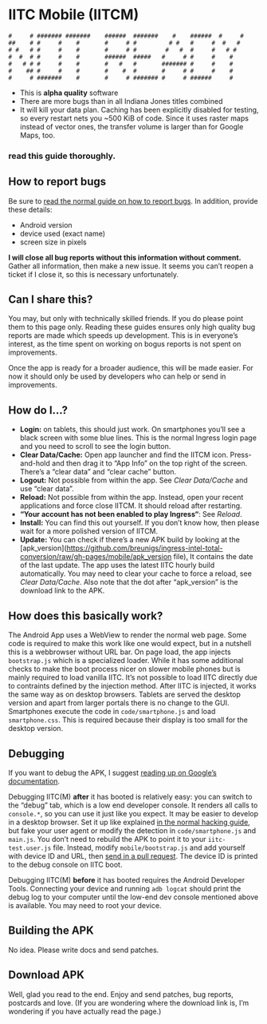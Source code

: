 IITC Mobile (IITCM)
===================

```
#     # ####### #######    ######  #######    #    ######  #     #
##    # #     #    #       #     # #         # #   #     #  #   #
# #   # #     #    #       #     # #        #   #  #     #   # #
#  #  # #     #    #       ######  #####   #     # #     #    #
#   # # #     #    #       #   #   #       ####### #     #    #
#    ## #     #    #       #    #  #       #     # #     #    #
#     # #######    #       #     # ####### #     # ######     #
```

- This is **alpha quality** software
- There are more bugs than in all Indiana Jones titles combined
- It will kill your data plan. Caching has been explicitly disabled for testing, so every restart nets you ~500 KiB of code. Since it uses raster maps instead of vector ones, the transfer volume is larger than for Google Maps, too.


### read this guide thoroughly.

How to report bugs
------------------

Be sure to [read the normal guide on how to report bugs](https://github.com/breunigs/ingress-intel-total-conversion/blob/gh-pages/HACKING.md#how-do-i-report-bugs). In addition, provide these details:
- Android version
- device used (exact name)
- screen size in pixels

**I will close all bug reports without this information without comment.** Gather all information, then make a new issue. It seems you can’t reopen a ticket if I close it, so this is necessary unfortunately.


Can I share this?
-----------------

You may, but only with technically skilled friends. If you do please point them to this page only. Reading these guides ensures only high quality bug reports are made which speeds up development. This is in everyone’s interest, as the time spent on working on bogus reports is not spent on improvements.

Once the app is ready for a broader audience, this will be made easier. For now it should only be used by developers who can help or send in improvements.


How do I…?
----------

- **Login:** on tablets, this should just work. On smartphones you’ll see a black screen with some blue lines. This is the normal Ingress login page and you need to scroll to see the login button.
- **Clear Data/Cache:** Open app launcher and find the IITCM icon. Press-and-hold and then drag it to “App Info” on the top right of the screen. There’s a “clear data” and “clear cache” button.
- **Logout:** Not possible from within the app. See *Clear Data/Cache* and use “clear data”.
- **Reload:** Not possible from within the app. Instead, open your recent applications and force close IITCM. It should reload after restarting.
- **“Your account has not been enabled to play Ingress“**: See *Reload*.
- **Install:** You can find this out yourself. If you don’t know how, then please wait for a more polished version of IITCM.
- **Update:** You can check if there’s a new APK build by looking at the [apk_version](https://github.com/breunigs/ingress-intel-total-conversion/raw/gh-pages/mobile/apk_version file)[.](https://mathphys.fsk.uni-heidelberg.de/~stefan/test/IngressIntelTC.apk) It contains the date of the last update. The app uses the latest IITC hourly build automatically. You may need to clear your cache to force a reload, see *Clear Data/Cache*. Also note that the dot after “apk_version” is the download link to the APK.

How does this basically work?
-----------------------------

The Android App uses a WebView to render the normal web page. Some code is required to make this work like one would expect, but in a nutshell this is a webbrowser without URL bar. On page load, the app injects `bootstrap.js` which is a specialized loader. While it has some additional checks to make the boot process nicer on slower mobile phones but is mainly required to load vanilla IITC. It’s not possible to load IITC directly due to contraints defined by the injection method. After IITC is injected, it works the same way as on desktop browsers. Tablets are served the desktop version and apart from larger portals there is no change to the GUI. Smartphones execute the code in `code/smartphone.js` and load `smartphone.css`. This is required because their display is too small for the desktop version.

Debugging
---------

If you want to debug the APK, I suggest [reading up on Google’s documentation](https://developer.android.com/index.html).

Debugging IITC(M) **after** it has booted is relatively easy: you can switch to the “debug” tab, which is a low end developer console. It renders all calls to `console.*`, so you can use it just like you expect. It may be easier to develop in a desktop browser. Set it up like explained [in the normal hacking guide](https://github.com/breunigs/ingress-intel-total-conversion/blob/gh-pages/HACKING.md), but fake your user agent or modify the detection in `code/smartphone.js` and `main.js`. You don’t need to rebuild the APK to point it to your `iitc-test.user.js` file. Instead, modify `mobile/bootstrap.js` and add yourself with device ID and URL, then [send in a pull request](https://github.com/breunigs/ingress-intel-total-conversion/blob/gh-pages/HACKING.md#sending-patches). The device ID is printed to the debug console on IITC boot.

Debugging IITC(M) **before** it has booted requires the Android Developer Tools. Connecting your device and running `adb logcat` should print the debug log to your computer until the low-end dev console mentioned above is available. You may need to root your device.


Building the APK
----------------

No idea. Please write docs and send patches.


Download APK
------------

Well, glad you read to the end. Enjoy and send patches, bug reports, postcards and love. (If you are wondering where the download link is, I’m wondering if you have actually read the page.)
